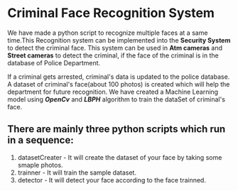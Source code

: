 # Criminal Face Recognition System
We have made a python script to recognize multiple faces at a same time.This Recognition system can be implemented into the **Security System** to detect the criminal face. This system can be used in **Atm cameras** and **Street cameras** to detect the criminal, if the face of the criminal is in the database of Police Department.

If a criminal gets arrested, criminal's data is updated to the police database. A dataset of criminal's face(about 100 photos) is created which will help the department for future recognition. We have created a Machine Learning model using **_OpenCv_** and **_LBPH_** algorithm to train the dataSet of criminal's face. 
## There are mainly three python scripts which run in a sequence:
1) datasetCreater - It will create the dataset of your face by taking some smaple photos.
2) trainner - It will train the sample dataset. 
3) detector - It will detect your face according to the face trainned.
